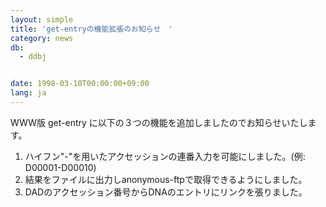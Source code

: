 ```yaml
---
layout: simple
title: 'get-entryの機能拡張のお知らせ　'
category: news
db:
  - ddbj


date: 1998-03-10T00:00:00+09:00
lang: ja
---
```


WWW版 get-entry に以下の３つの機能を追加しましたのでお知らせいたします。

<ol>
    <li>ハイフン"-"を用いたアクセッションの連番入力を可能にしました。(例: D00001-D00010)</li>
    <li>結果をファイルに出力しanonymous-ftpで取得できるようにしました。</li>
    <li>DADのアクセッション番号からDNAのエントリにリンクを張りました。</li>
</ol>
